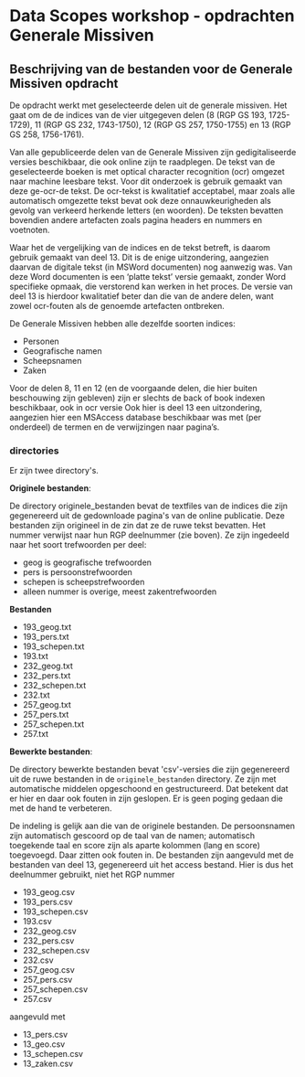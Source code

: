 # Data Scopes workshop - opdrachten Generale Missiven

## Beschrijving van de bestanden voor de Generale Missiven opdracht

De opdracht werkt met geselecteerde delen uit de generale missiven. Het gaat om de de indices van de vier uitgegeven delen (8 (RGP GS 193, 1725-1729), 11 (RGP GS 232, 1743-1750), 12 (RGP GS 257, 1750-1755) en 13 (RGP GS 258, 1756-1761).

Van alle gepubliceerde delen van de Generale Missiven zijn gedigitaliseerde versies beschikbaar, die ook online zijn te raadplegen. De tekst van de geselecteerde boeken is met optical character recognition (ocr) omgezet naar machine leesbare tekst. Voor dit onderzoek is gebruik gemaakt van deze ge-ocr-de tekst. De ocr-tekst is kwalitatief acceptabel, maar zoals alle automatisch omgezette tekst bevat ook deze onnauwkeurigheden als gevolg van verkeerd herkende letters (en woorden). De teksten bevatten bovendien andere artefacten zoals pagina headers en nummers en voetnoten.

Waar het de vergelijking van de indices en de tekst betreft, is daarom gebruik gemaakt van deel 13. Dit is de enige uitzondering, aangezien daarvan de digitale tekst (in MSWord documenten) nog aanwezig was. Van deze Word documenten is een ‘platte tekst’ versie gemaakt, zonder Word specifieke opmaak, die verstorend kan werken in het proces. De versie van deel 13 is hierdoor kwalitatief beter dan die van de andere delen, want zowel ocr-fouten als de genoemde artefacten ontbreken.  

De Generale Missiven hebben alle dezelfde soorten indices:
-	Personen
-	Geografische namen
-	Scheepsnamen
-	Zaken

Voor de delen 8, 11 en 12 (en de voorgaande delen, die hier buiten beschouwing zijn gebleven) zijn er slechts de back of book indexen beschikbaar, ook in ocr versie
Ook hier is deel 13 een uitzondering, aangezien hier een MSAccess database beschikbaar was met (per onderdeel) de termen en de verwijzingen naar pagina’s.

### directories

Er zijn twee directory's.

**Originele bestanden**:

De directory originele_bestanden bevat de textfiles van de indices die zijn gegenereerd uit de gedownloade pagina's van de online publicatie. Deze bestanden zijn origineel in de zin dat ze de ruwe tekst bevatten. Het nummer verwijst naar hun RGP deelnummer (zie boven). Ze zijn ingedeeld naar het soort trefwoorden per deel:
- geog is geografische trefwoorden
- pers is persoonstrefwoorden
- schepen is scheepstrefwoorden
- alleen nummer is overige, meest zakentrefwoorden

**Bestanden**

- 193_geog.txt
- 193_pers.txt
- 193_schepen.txt
- 193.txt
- 232_geog.txt
- 232_pers.txt
- 232_schepen.txt
- 232.txt
- 257_geog.txt
- 257_pers.txt
- 257_schepen.txt
- 257.txt

**Bewerkte bestanden**:

De directory bewerkte bestanden bevat 'csv'-versies die zijn gegenereerd uit de ruwe bestanden in de `originele_bestanden` directory. Ze zijn met automatische middelen opgeschoond en gestructureerd. Dat betekent dat er hier en daar ook fouten in zijn geslopen. Er is geen poging gedaan die met de hand te verbeteren.

De indeling is gelijk aan die van de originele bestanden.
De persoonsnamen zijn automatisch gescoord op de taal van de namen; automatisch toegekende taal en score zijn als aparte kolommen (lang en score) toegevoegd. Daar zitten ook fouten in.
De bestanden zijn aangevuld met de bestanden van deel 13, gegenereerd uit het access bestand. Hier is dus het deelnummer gebruikt, niet het RGP nummer

- 193_geog.csv
- 193_pers.csv
- 193_schepen.csv
- 193.csv
- 232_geog.csv
- 232_pers.csv
- 232_schepen.csv
- 232.csv
- 257_geog.csv
- 257_pers.csv
- 257_schepen.csv
- 257.csv

aangevuld met

- 13_pers.csv
- 13_geo.csv
- 13_schepen.csv
- 13_zaken.csv
